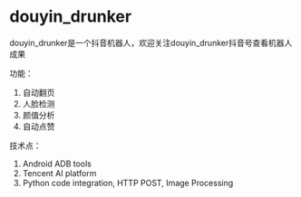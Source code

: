 # douyin_drunker
douyin_drunker是一个抖音机器人，欢迎关注douyin_drunker抖音号查看机器人成果

功能：
1. 自动翻页
2. 人脸检测
3. 颜值分析
4. 自动点赞

技术点：
1. Android ADB tools
2. Tencent AI platform
3. Python code integration, HTTP POST, Image Processing
